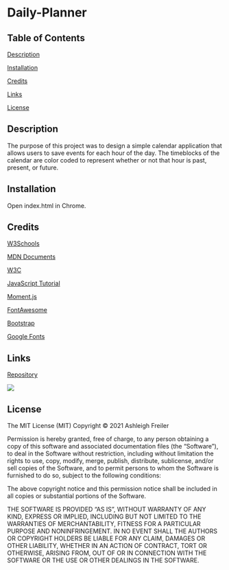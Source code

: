 # Daily-Planner

## Table of Contents

[Description](#description)

[Installation](#installation)

[Credits](#credits)

[Links](#links)

[License](#license)

## Description

The purpose of this project was to design a simple calendar application that allows users to save events for each hour of the day. The timeblocks of the calendar are color coded to represent whether or not that hour is past, present, or future.

## Installation

Open index.html in Chrome.

## Credits

[W3Schools](https://www.w3schools.com)

[MDN Documents](https://developer.mozilla.org/en-US/docs/Learn)

[W3C](https://www.w3.org/)

[JavaScript Tutorial](https://javascripttutorial.net/)

[Moment.js](https://momentjs.com/)

[FontAwesome](https://fontawesome.com/)

[Bootstrap](https://getbootstrap.com/)

[Google Fonts](https://fonts.google.com/)

## Links

[Repository](https://github.com/ARFreiler/Daily-Planner)

[]()

![](https://user-images.githubusercontent.com/75546695/113236141-57173d80-9272-11eb-89b5-3c266e60ece4.png)

## License

The MIT License (MIT) Copyright © 2021 Ashleigh Freiler

Permission is hereby granted, free of charge, to any person obtaining a copy of this software and associated documentation files (the “Software”), to deal in the Software without restriction, including without limitation the rights to use, copy, modify, merge, publish, distribute, sublicense, and/or sell copies of the Software, and to permit persons to whom the Software is furnished to do so, subject to the following conditions:

The above copyright notice and this permission notice shall be included in all copies or substantial portions of the Software.

THE SOFTWARE IS PROVIDED “AS IS”, WITHOUT WARRANTY OF ANY KIND, EXPRESS OR IMPLIED, INCLUDING BUT NOT LIMITED TO THE WARRANTIES OF MERCHANTABILITY, FITNESS FOR A PARTICULAR PURPOSE AND NONINFRINGEMENT. IN NO EVENT SHALL THE AUTHORS OR COPYRIGHT HOLDERS BE LIABLE FOR ANY CLAIM, DAMAGES OR OTHER LIABILITY, WHETHER IN AN ACTION OF CONTRACT, TORT OR OTHERWISE, ARISING FROM, OUT OF OR IN CONNECTION WITH THE SOFTWARE OR THE USE OR OTHER DEALINGS IN THE SOFTWARE.